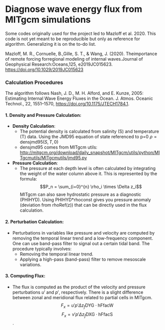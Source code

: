# Diagnose wave energy flux from MITgcm simulations

Some codes originally used for the project led to Mazloff et al. 2020. This code is not yet meant to be reproducible but only as reference for algorithm. Generalizing it is on the to-do list. 

Mazloff, M. R., Cornuelle, B.,Gille, S. T., & Wang, J. (2020). Theimportance of remote forcing forregional modeling of internal waves.Journal of Geophysical Research:Oceans,125, e2019JC015623. https://doi.org/10.1029/2019JC015623

### Calculation Procedures
The algorithm follows Nash, J. D., M. H. Alford, and E. Kunze, 2005: Estimating Internal Wave Energy Fluxes in the Ocean. J. Atmos. Oceanic Technol., 22, 1551–1570, https://doi.org/10.1175/JTECH1784.1. 

#### 1. Density and Pressure Calculation:

- **Density Calculation**: 
  - The potential density is calculated from salinity (S) and temperature (T) data. Using the JMD95 equation of state referenced to p=0 $\rho=\text{densjmd95}(S, T, 0)$
  - densjmd95 comes from MITgcm utils: http://mitgcm.org/download/daily_snapshot/MITgcm/utils/python/MITgcmutils/MITgcmutils/jmd95.py
- **Pressure Calculation**: 
  - The pressure at each depth level is often calculated by integrating the weight of the water column above it. This is represented by the formula: $$P_n = \sum_{i=0}^{n} \rho_i \times \Delta z_i$$ MITgcm can also save hydrostatic pressure as a diagnostic (PHIHYD). Using PHIHYD*rhoconst gives you pressure anomaly (deviation from rhoRef(z)) that can be directly used in the flux calculation. 
#### 2. Perturbation Calculation:
- Perturbations in variables like pressure and velocity are computed by removing the temporal linear trend and a low-frequency component. One can use band-pass filter to signal out a certain tidal band. The procedure typically involves:
  - Removing the temporal linear trend.
  - Applying a high-pass (band-pass) filter to remove mesoscale variations.
#### 3. Computing Flux:
  - The flux is computed as the product of the velocity and pressure perturbations $u'$ and $p'$, respectively. There is a slight difference between zonal and meridional flux related to partial cells in MITgcm. 
    $$F_x = u'p' \Delta z_f \text{DYG} \cdot \text{hFfacW}$$ $$F_x = v'p' \Delta z_f \text{DXG} \cdot \text{hFfacS}$$. 
 
